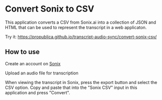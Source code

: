# Convert Sonix to CSV

This application converts a CSV from Sonix.ai into a collection of JSON and HTML that can be used to represent the transcript in a web applicaton.

Try it: https://propublica.github.io/transcript-audio-sync/convert-sonix-csv/

## How to use

Create an account on [Sonix](https://sonix.ai/)

Upload an audio file for transcription

When viewing the transcript in Sonix, press the export button and select the CSV option. Copy and paste that into the "Sonix CSV" input in this application and press "Convert".
